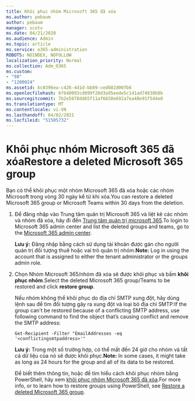 ```yaml
---
title: Khôi phục nhóm Microsoft 365 đã xóa
ms.author: pebaum
author: pebaum
manager: scotv
ms.date: 04/21/2020
ms.audience: Admin
ms.topic: article
ms.service: o365-administration
ROBOTS: NOINDEX, NOFOLLOW
localization_priority: Normal
ms.collection: Adm_O365
ms.custom:
- "98"
- "1200024"
ms.assetid: bc0396ea-c426-4d1d-bb89-ced602d06fb6
ms.openlocfilehash: 6f640093cd099f20d3a95eede5c141ad74838b0b
ms.sourcegitcommit: 7b2e5078dd65f11af6650e692a7ea48e91f544e0
ms.translationtype: MT
ms.contentlocale: vi-VN
ms.lasthandoff: 04/02/2021
ms.locfileid: "51505732"
---
```

# <a name="restore-a-deleted-microsoft-365-group"></a><span data-ttu-id="aa079-102">Khôi phục nhóm Microsoft 365 đã xóa</span><span class="sxs-lookup"><span data-stu-id="aa079-102">Restore a deleted Microsoft 365 group</span></span>

<span data-ttu-id="aa079-103">Bạn có thể khôi phục một nhóm Microsoft 365 đã xóa hoặc các nhóm Microsoft trong vòng 30 ngày kể từ khi xóa.</span><span class="sxs-lookup"><span data-stu-id="aa079-103">You can restore a deleted Microsoft 365 group or Microsoft Teams within 30 days from the deletion.</span></span>

1. <span data-ttu-id="aa079-104">Để đăng nhập vào Trung tâm quản trị Microsoft 365 và liệt kê các nhóm và nhóm đã xóa, hãy đi đến [Trung tâm quản trị microsoft 365](https://aka.ms/RestoreDeletedGroup).</span><span class="sxs-lookup"><span data-stu-id="aa079-104">To login to Microsoft 365 admin center and list the deleted groups and teams, go to the [Microsoft 365 admin center](https://aka.ms/RestoreDeletedGroup).</span></span>

    <span data-ttu-id="aa079-105">**Lưu ý:** Đăng nhập bằng cách sử dụng tài khoản được gán cho người quản trị đối tượng thuê hoặc vai trò quản trị nhóm.</span><span class="sxs-lookup"><span data-stu-id="aa079-105">**Note:** Log in using the account that is assigned to either the tenant administrator or the groups admin role.</span></span>

1. <span data-ttu-id="aa079-106">Chọn Nhóm Microsoft 365/nhóm đã xóa sẽ được khôi phục và bấm **khôi phục nhóm**.</span><span class="sxs-lookup"><span data-stu-id="aa079-106">Select the deleted Microsoft 365 group/Teams to be restored and click **restore group**.</span></span>

    <span data-ttu-id="aa079-107">Nếu nhóm không thể khôi phục do địa chỉ SMTP xung đột, hãy dùng lệnh sau để tìm đối tượng gây ra xung đột và loại bỏ địa chỉ SMTP:</span><span class="sxs-lookup"><span data-stu-id="aa079-107">If the group can't be restored because of a conflicting SMTP address, use following command to find the object that’s causing conflict and remove the SMTP address:</span></span>

    `Get-Recipient -Filter "EmailAddresses -eq '<conflictingsmtpaddress>'"`

    <span data-ttu-id="aa079-108">**Lưu ý:** Trong một số trường hợp, có thể mất đến 24 giờ cho nhóm và tất cả dữ liệu của nó sẽ được khôi phục.</span><span class="sxs-lookup"><span data-stu-id="aa079-108">**Note:** In some cases, it might take as long as 24 hours for the group and all of its data to be restored.</span></span>

    <span data-ttu-id="aa079-109">Để biết thêm thông tin, hoặc để tìm hiểu cách khôi phục nhóm bằng PowerShell, hãy xem [khôi phục nhóm Microsoft 365 đã xóa](https://go.microsoft.com/fwlink/?linkid=867802).</span><span class="sxs-lookup"><span data-stu-id="aa079-109">For more info, or to learn how to restore groups using PowerShell, see [Restore a deleted Microsoft 365 group](https://go.microsoft.com/fwlink/?linkid=867802).</span></span>